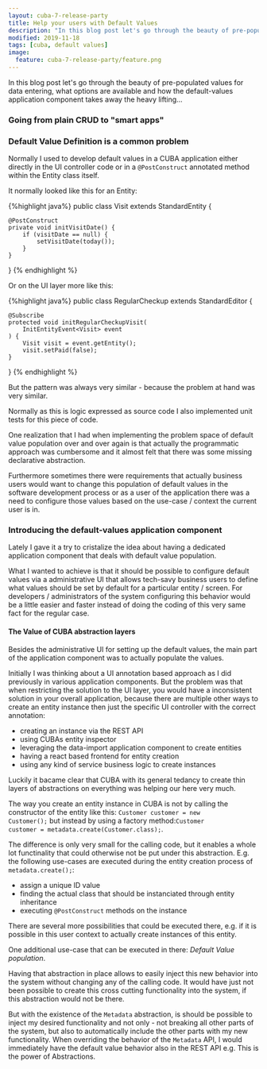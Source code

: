 ```yaml
---
layout: cuba-7-release-party
title: Help your users with Default Values
description: "In this blog post let's go through the beauty of pre-populated values for data entering, what options are available and how the default-values application component takes away the heavy lifting..."
modified: 2019-11-18
tags: [cuba, default values]
image:
  feature: cuba-7-release-party/feature.png
---
```


In this blog post let's go through the beauty of pre-populated values for data entering, what options are available and how the default-values application component takes away the heavy lifting...

<!-- more -->

### Going from plain CRUD to "smart apps"

### Default Value Definition is a common problem

Normally I used to develop default values in a CUBA application either directly in the UI controller code or in a <code>@PostConstruct</code> annotated method within the Entity class itself.

It normally looked like this for an Entity:

{%highlight java%}
public class Visit extends StandardEntity {

    @PostConstruct
    private void initVisitDate() {
        if (visitDate == null) {
            setVisitDate(today());
        }
    }
}
{% endhighlight %}

Or on the UI layer more like this:

{%highlight java%}
public class RegularCheckup extends StandardEditor<Visit> {

    @Subscribe
    protected void initRegularCheckupVisit(
        InitEntityEvent<Visit> event
    ) {
        Visit visit = event.getEntity();
        visit.setPaid(false);
    }
}
{% endhighlight %}

But the pattern was always very similar - because the problem at hand was very similar.

Normally as this is logic expressed as source code I also implemented unit tests for this piece of code.

One realization that I had when implementing the problem space of default value population over and over again is that actually the programmatic approach was cumbersome and it almost felt that there was some missing declarative abstraction.

Furthermore sometimes there were requirements that actually business users would want to change this population of default values in the software development process or as a user of the application there was a need to configure those values based on the use-case / context the current user is in.

### Introducing the default-values application component

Lately I gave it a try to cristalize the idea about having a dedicated application component that deals with default value population.

What I wanted to achieve is that it should be possible to configure default values via a administrative UI that allows tech-savy business users to define what values should be set by default for a particular entity / screen.  For developers / administrators of the system configuring this behavior would be a little easier and faster instead of doing the coding of this very same fact for the regular case.

#### The Value of CUBA abstraction layers

Besides the administrative UI for setting up the default values, the main part of the application component was to actually populate the values.

Initially I was thinking about a UI annotation based approach as I did previously in various application components. But the problem was that when restricting the solution to the UI layer, you would have a inconsistent solution in your overall application, because there are multiple other ways to create an entity instance then just the specific UI controller with the correct annotation:

* creating an instance via the REST API
* using CUBAs entity inspector
* leveraging the data-import application component to create entities
* having a react based frontend for entity creation
* using any kind of service business logic to create instances

Luckily it bacame clear that CUBA with its general tedancy to create thin layers of abstractions on everything was helping our here very much.

The way you create an entity instance in CUBA is not by calling the constructor of the entity like this: <code>Customer customer = new Customer();</code> but instead by using a factory method:<code>Customer customer = metadata.create(Customer.class);</code>.

The difference is only very small for the calling code, but it enables a whole lot functinality that could otherwise not be put under this abstraction. E.g. the following use-cases are executed during the entity creation process of <code> metadata.create();</code>:

* assign a unique ID value
* finding the actual class that should be instanciated through entity inheritance
* executing <code>@PostConstruct</code> methods on the instance

There are several more possibilities that could be executed there, e.g. if it is possible in this user context to actually create instances of this entity.

One additional use-case that can be executed in there: <i>Default Value population</i>.

Having that abstraction in place allows to easily inject this new behavior into the system without changing any of the calling code. It would have just not been possible to create this cross cutting functionality into the system, if this abstraction would not be there.

But with the existence of the <code>Metadata</code> abstraction, is should be possible to inject my desired functionality and not only - not breaking all other parts of the system, but also to automatically include the other parts with my new functionality. When overriding the behavior of the <code>Metadata</code> API, I would immediately have the default value behavior also in the REST API e.g. This is the power of Abstractions. 
